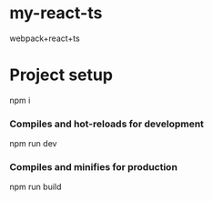 # my-react-ts
webpack+react+ts

# Project setup
npm i

### Compiles and hot-reloads for development
npm run dev

### Compiles and minifies for production
npm run build